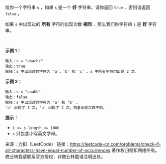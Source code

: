 给你一个字符串 ```s``` ，如果 ```s``` 是一个 **好** 字符串，请你返回 ```true``` ，否则请返回 ```false``` 。

如果 ```s``` 中出现过的 **所有** 字符的出现次数 **相同** ，那么我们称字符串 ```s``` 是 **好** 字符串。

 

**示例 1：**
```
输入：s = "abacbc"
输出：true
解释：s 中出现过的字符为 'a'，'b' 和 'c' 。s 中所有字符均出现 2 次。
```
**示例 2：**
```
输入：s = "aaabb"
输出：false
解释：s 中出现过的字符为 'a' 和 'b' 。
'a' 出现了 3 次，'b' 出现了 2 次，两者出现次数不同。
```

**提示：**

* ```1 <= s.length <= 1000```
* ```s``` 只包含小写英文字母。

来源：力扣（LeetCode）
链接：https://leetcode-cn.com/problems/check-if-all-characters-have-equal-number-of-occurrences
著作权归领扣网络所有。商业转载请联系官方授权，非商业转载请注明出处。